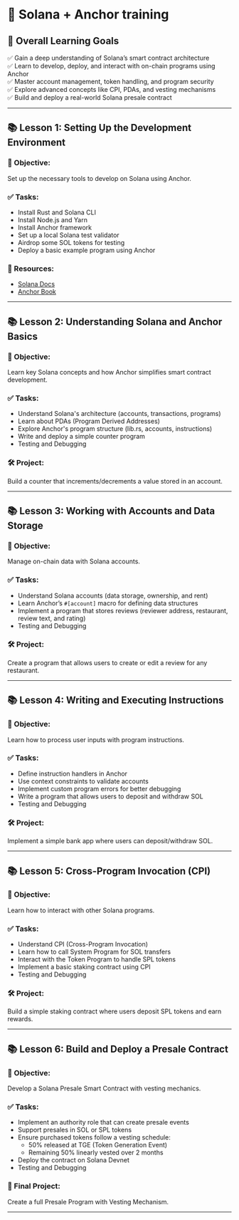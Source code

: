 
# 🎯 Solana + Anchor training 

## 📌 Overall Learning Goals

✅ Gain a deep understanding of Solana’s smart contract architecture  
✅ Learn to develop, deploy, and interact with on-chain programs using Anchor  
✅ Master account management, token handling, and program security  
✅ Explore advanced concepts like CPI, PDAs, and vesting mechanisms  
✅ Build and deploy a real-world Solana presale contract  

---

## 📚 Lesson 1: Setting Up the Development Environment

### 🎯 Objective:
Set up the necessary tools to develop on Solana using Anchor.

### ✅ Tasks:
- Install Rust and Solana CLI  
- Install Node.js and Yarn  
- Install Anchor framework  
- Set up a local Solana test validator  
- Airdrop some SOL tokens for testing  
- Deploy a basic example program using Anchor  

### 📖 Resources:
- [Solana Docs](https://docs.solana.com)  
- [Anchor Book](https://book.anchor-lang.com)  

---

## 📚 Lesson 2: Understanding Solana and Anchor Basics

### 🎯 Objective:
Learn key Solana concepts and how Anchor simplifies smart contract development.

### ✅ Tasks:
- Understand Solana's architecture (accounts, transactions, programs)  
- Learn about PDAs (Program Derived Addresses)  
- Explore Anchor's program structure (lib.rs, accounts, instructions)  
- Write and deploy a simple counter program  
- Testing and Debugging  

### 🛠 Project:
Build a counter that increments/decrements a value stored in an account.

---

## 📚 Lesson 3: Working with Accounts and Data Storage

### 🎯 Objective:
Manage on-chain data with Solana accounts.

### ✅ Tasks:
- Understand Solana accounts (data storage, ownership, and rent)  
- Learn Anchor’s `#[account]` macro for defining data structures  
- Implement a program that stores reviews (reviewer address, restaurant, review text, and rating)  
- Testing and Debugging  

### 🛠 Project:
Create a program that allows users to create or edit a review for any restaurant.

---

## 📚 Lesson 4: Writing and Executing Instructions

### 🎯 Objective:
Learn how to process user inputs with program instructions.

### ✅ Tasks:
- Define instruction handlers in Anchor  
- Use context constraints to validate accounts  
- Implement custom program errors for better debugging  
- Write a program that allows users to deposit and withdraw SOL  
- Testing and Debugging  

### 🛠 Project:
Implement a simple bank app where users can deposit/withdraw SOL.

---

## 📚 Lesson 5: Cross-Program Invocation (CPI)

### 🎯 Objective:
Learn how to interact with other Solana programs.

### ✅ Tasks:
- Understand CPI (Cross-Program Invocation)  
- Learn how to call System Program for SOL transfers  
- Interact with the Token Program to handle SPL tokens  
- Implement a basic staking contract using CPI  
- Testing and Debugging  

### 🛠 Project:
Build a simple staking contract where users deposit SPL tokens and earn rewards.

---

## 📚 Lesson 6: Build and Deploy a Presale Contract

### 🎯 Objective:
Develop a Solana Presale Smart Contract with vesting mechanics.

### ✅ Tasks:
- Implement an authority role that can create presale events  
- Support presales in SOL or SPL tokens  
- Ensure purchased tokens follow a vesting schedule:  
  - 50% released at TGE (Token Generation Event)  
  - Remaining 50% linearly vested over 2 months  
- Deploy the contract on Solana Devnet  
- Testing and Debugging  

### 🏁 Final Project:
Create a full Presale Program with Vesting Mechanism.

---
